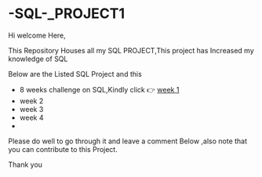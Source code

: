 # -SQL-_PROJECT1

Hi welcome Here,

This Repository Houses all my SQL PROJECT,This project has Increased my knowledge of SQL

Below are the Listed SQL Project and this

* 8 weeks challenge on SQL,Kindly click 👉 [week 1](https://github.com/Bumzeal/-SQL-_PROJECT1/blob/main/week1_challenge_Danny_DinerReadme.md)
* week 2
* week 3
* week 4
* 
Please do well to go through it and leave a comment Below ,also note that you can contribute to this Project.


Thank you 

